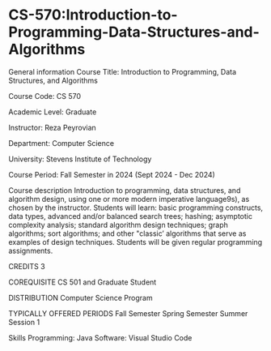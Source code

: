 # CS-570:Introduction-to-Programming-Data-Structures-and-Algorithms

General information
Course Title: Introduction to Programming, Data Structures, and Algorithms

Course Code: CS 570

Academic Level: Graduate

Instructor: Reza Peyrovian

Department: Computer Science

University: Stevens Institute of Technology

Course Period: Fall Semester in 2024 (Sept 2024 - Dec 2024)

Course description
Introduction to programming, data structures, and algorithm design, using one or more modern imperative language9s), as chosen by the instructor. Students will learn: basic programming constructs, data types, advanced and/or balanced search trees; hashing; asymptotic complexity analysis; standard algorithm design techniques; graph algorithms; sort algorithms; and other "classic’ algorithms that serve as examples of design techniques. Students will be given regular programming assignments.

CREDITS
3

COREQUISITE
CS 501 and Graduate Student

DISTRIBUTION
Computer Science Program

TYPICALLY OFFERED PERIODS
Fall Semester Spring Semester Summer Session 1

Skills
Programming: Java
Software: Visual Studio Code
